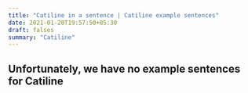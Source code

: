 ```yaml
---
title: "Catiline in a sentence | Catiline example sentences"
date: 2021-01-20T19:57:50+05:30
draft: falses
summary: "Catiline"
---
```

## Unfortunately, we have no example sentences for Catiline                 
